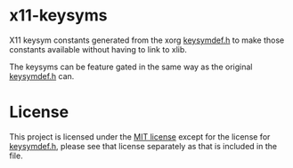 # x11-keysyms
X11 keysym constants generated from the xorg [keysymdef.h](x11-keysyms-runner/keysymdef.h) 
to make those constants available without having to link to xlib.

The keysyms can be feature gated in the same way as the original [keysymdef.h](x11-keysyms-runner/keysymdef.h) can.

# License
This project is licensed under the [MIT license](LICENSE) except for the license for 
[keysymdef.h](x11-keysyms-runner/keysymdef.h), please see that license separately as that is included in the file.

